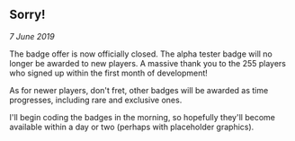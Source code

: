Sorry!
---
_7 June 2019_

The badge offer is now officially closed. The alpha tester badge will no longer be awarded to new players. A massive thank you to the 255 players who signed up within the first month of development!

As for newer players, don't fret, other badges will be awarded as time progresses, including rare and exclusive ones.

I'll begin coding the badges in the morning, so hopefully they'll become available within a day or two (perhaps with placeholder graphics).

